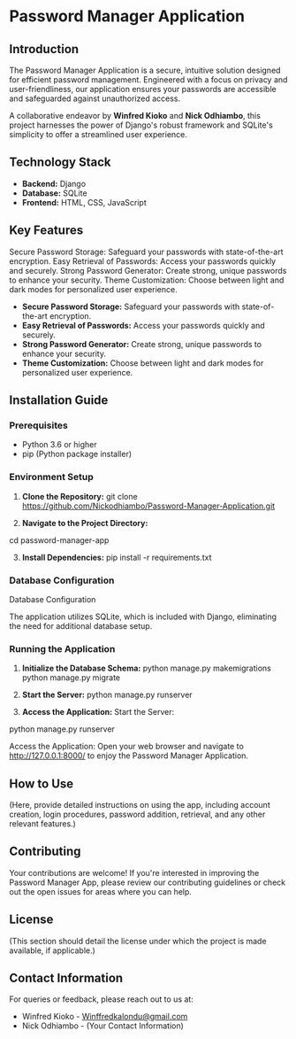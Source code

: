 # Password Manager Application

## Introduction

The Password Manager Application is a secure, intuitive solution designed for efficient password management. Engineered with a focus on privacy and user-friendliness, our application ensures your passwords are accessible and safeguarded against unauthorized access.

A collaborative endeavor by **Winfred Kioko** and **Nick Odhiambo**, this project harnesses the power of Django's robust framework and SQLite's simplicity to offer a streamlined user experience.

## Technology Stack

- **Backend:** Django
- **Database:** SQLite
- **Frontend:** HTML, CSS, JavaScript

## Key Features

Secure Password Storage: Safeguard your passwords with state-of-the-art encryption.
Easy Retrieval of Passwords: Access your passwords quickly and securely.
Strong Password Generator: Create strong, unique passwords to enhance your security.
Theme Customization: Choose between light and dark modes for personalized user experience.

- **Secure Password Storage:** Safeguard your passwords with state-of-the-art encryption.
- **Easy Retrieval of Passwords:** Access your passwords quickly and securely.
- **Strong Password Generator:** Create strong, unique passwords to enhance your security.
- **Theme Customization:** Choose between light and dark modes for personalized user experience.

## Installation Guide

### Prerequisites

- Python 3.6 or higher
- pip (Python package installer)

### Environment Setup

1. **Clone the Repository:**
 git clone https://github.com/Nickodhiambo/Password-Manager-Application.git


2. **Navigate to the Project Directory:**

 cd password-manager-app

 
3. **Install Dependencies:**
   pip install -r requirements.txt

### Database Configuration
Database Configuration

The application utilizes SQLite, which is included with Django, eliminating the need for additional database setup.

### Running the Application

1. **Initialize the Database Schema:**
python manage.py makemigrations
python manage.py migrate

3. **Start the Server:**
python manage.py runserver


4. **Access the Application:**
Start the Server:

python manage.py runserver

Access the Application:
Open your web browser and navigate to http://127.0.0.1:8000/ to enjoy the Password Manager Application.

## How to Use

(Here, provide detailed instructions on using the app, including account creation, login procedures, password addition, retrieval, and any other relevant features.)

## Contributing

Your contributions are welcome! If you're interested in improving the Password Manager App, please review our contributing guidelines or check out the open issues for areas where you can help.

## License

(This section should detail the license under which the project is made available, if applicable.)

## Contact Information

For queries or feedback, please reach out to us at:

- Winfred Kioko - Winffredkalondu@gmail.com
- Nick Odhiambo - (Your Contact Information)



